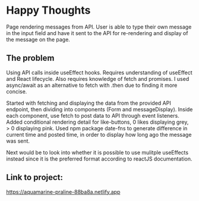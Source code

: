 # Happy Thoughts

Page rendering messages from API. User is able to type their own message in the input field and have it sent to the API for re-rendering and display of the message on the page.

## The problem
Using API calls inside useEffect hooks. Requires understanding of useEffect and React lifecycle. Also requires knowledge of fetch and promises. I used async/await as an alternative to fetch with .then due to finding it more concise.

Started with fetching and displaying the data from the provided API endpoint, then dividing into components (Form and messageDisplay). Inside each component, use fetch to post data to API through event listeners. Added conditional rendering detail for like-buttons, 0 likes displaying grey, > 0 displaying pink. Used npm package date-fns to generate difference in current time and posted time, in order to display how long ago the message was sent.

Next would be to look into whether it is possible to use mulitple useEffects instead since it is the preferred format according to reactJS documentation.

## Link to project:
https://aquamarine-praline-88ba8a.netlify.app 